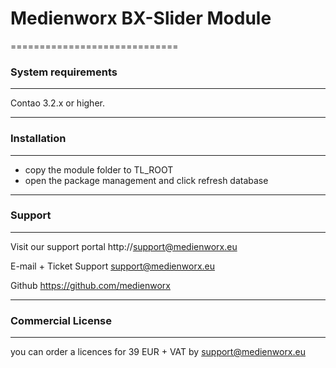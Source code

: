 # Medienworx BX-Slider Module
=============================

### System requirements
-----------------------------

Contao 3.2.x or higher.

-----------------------------

### Installation
-----------------------------

* copy the module folder to TL_ROOT
* open the package management and click refresh database

-----------------------------


### Support
-----------------------------

Visit our support portal
http://support@medienworx.eu

E-mail + Ticket Support
support@medienworx.eu

Github
https://github.com/medienworx

-----------------------------

### Commercial License
-----------------------------
you can order a licences for 39 EUR + VAT by support@medienworx.eu